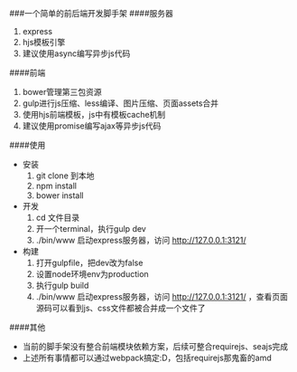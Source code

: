 ###一个简单的前后端开发脚手架
####服务器
1. express
2. hjs模板引擎
3. 建议使用async编写异步js代码

####前端
1. bower管理第三包资源
2. gulp进行js压缩、less编译、图片压缩、页面assets合并
3. 使用hjs前端模板，js中有模板cache机制
4. 建议使用promise编写ajax等异步js代码

####使用
- 安装
    1. git clone 到本地
    2. npm install
    3. bower install
- 开发
    1. cd 文件目录
    2. 开一个terminal，执行gulp dev
    3. ./bin/www 启动express服务器，访问 http://127.0.0.1:3121/ 
- 构建    
    1. 打开gulpfile，把dev改为false
    2. 设置node环境env为production
    3. 执行gulp build
    4. ./bin/www 启动express服务器，访问 http://127.0.0.1:3121/ ，查看页面源码可以看到js、css文件都被合并成一个文件了

####其他
- 当前的脚手架没有整合前端模块依赖方案，后续可整合requirejs、seajs完成
- 上述所有事情都可以通过webpack搞定:D，包括requirejs那鬼畜的amd



